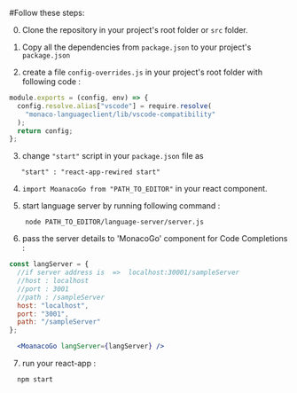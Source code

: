 #Follow these steps:

0. Clone the repository in your project's root folder or `src` folder.

1. Copy all the dependencies from `package.json` to your project's `package.json`

2. create a file `config-overrides.js` in your project's root folder with following code :

```javascript
module.exports = (config, env) => {
  config.resolve.alias["vscode"] = require.resolve(
    "monaco-languageclient/lib/vscode-compatibility"
  );
  return config;
};
```

3. change `"start"` script in your `package.json` file as
```
   "start" : "react-app-rewired start"
```
4. `import MoanacoGo from "PATH_TO_EDITOR"` in your react component.

5. start language server by running following command :

```
    node PATH_TO_EDITOR/language-server/server.js
```

6. pass the server details to 'MonacoGo' component for Code Completions :

```jsx
const langServer = {
  //if server address is  =>  localhost:30001/sampleServer
  //host : localhost
  //port : 3001
  //path : /sampleServer
  host: "localhost",
  port: "3001",
  path: "/sampleServer"
};

  <MoanacoGo langServer={langServer} />
```

7. run your react-app :

```
  npm start
```
